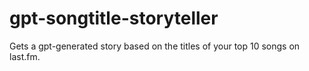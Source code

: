 
# gpt-songtitle-storyteller

Gets a gpt-generated story based on the titles of your top 10 songs on last.fm.

